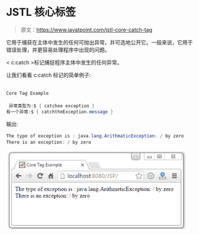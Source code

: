 # JSTL 核心<catch>标签</catch>

> 原文：<https://www.javatpoint.com/jstl-core-catch-tag>

它用于捕获在主体中发生的任何可抛出异常，并可选地公开它。一般来说，它用于错误处理，并更容易处理程序中出现的问题。

< c:catch >标记捕捉程序主体中发生的任何异常。

让我们看看 c:catch 标记的简单例子:

```java

Core Tag Example

 异常类型为:$ { catchee exception }
有一个异常:$ { catchtheException.message } 

```

输出:

```java
The type of exception is : java.lang.ArithmaticException: / by zero
There is an exception: / by zero

```

![JSTL Core Tags5](img/ac3359294081cecd2f9ec13ed862ba5b.png)